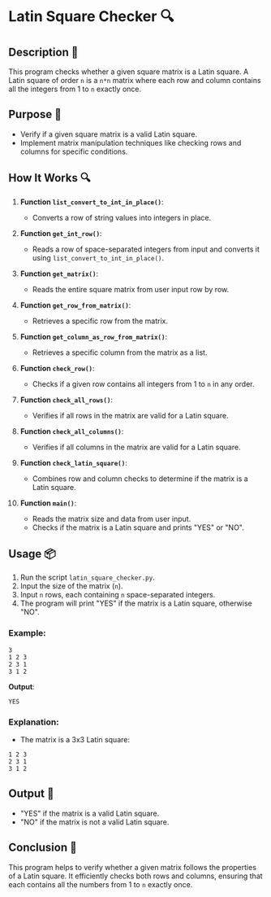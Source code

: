 # Latin Square Checker 🔍

## Description 📝

This program checks whether a given square matrix is a Latin square.
A Latin square of order `n` is a `n*n` matrix where each row and column contains all the integers from 1 to `n` exactly once.

## Purpose 🎯

-   Verify if a given square matrix is a valid Latin square.
-   Implement matrix manipulation techniques like checking rows and columns for specific conditions.

## How It Works 🔍

1. **Function `list_convert_to_int_in_place()`**:

    - Converts a row of string values into integers in place.

2. **Function `get_int_row()`**:

    - Reads a row of space-separated integers from input and converts it using `list_convert_to_int_in_place()`.

3. **Function `get_matrix()`**:

    - Reads the entire square matrix from user input row by row.

4. **Function `get_row_from_matrix()`**:

    - Retrieves a specific row from the matrix.

5. **Function `get_column_as_row_from_matrix()`**:

    - Retrieves a specific column from the matrix as a list.

6. **Function `check_row()`**:

    - Checks if a given row contains all integers from 1 to `n` in any order.

7. **Function `check_all_rows()`**:

    - Verifies if all rows in the matrix are valid for a Latin square.

8. **Function `check_all_columns()`**:

    - Verifies if all columns in the matrix are valid for a Latin square.

9. **Function `check_latin_square()`**:

    - Combines row and column checks to determine if the matrix is a Latin square.

10. **Function `main()`**:
    - Reads the matrix size and data from user input.
    - Checks if the matrix is a Latin square and prints "YES" or "NO".

## Usage 📦

1. Run the script `latin_square_checker.py`.
2. Input the size of the matrix (`n`).
3. Input `n` rows, each containing `n` space-separated integers.
4. The program will print "YES" if the matrix is a Latin square, otherwise "NO".

### Example:

```
3
1 2 3
2 3 1
3 1 2
```

**Output**:

```
YES
```

### Explanation:

-   The matrix is a 3x3 Latin square:

```
1 2 3
2 3 1
3 1 2
```

## Output 📜

-   "YES" if the matrix is a valid Latin square.
-   "NO" if the matrix is not a valid Latin square.

## Conclusion 🚀

This program helps to verify whether a given matrix follows the properties of a Latin square.
It efficiently checks both rows and columns, ensuring that each contains all the numbers from 1 to `n` exactly once.

